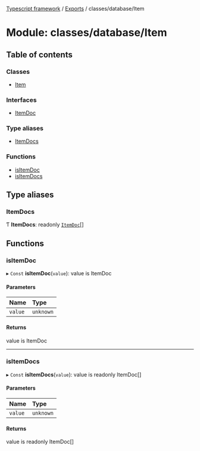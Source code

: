 [Typescript framework](../index.md) / [Exports](../modules.md) / classes/database/Item

# Module: classes/database/Item

## Table of contents

### Classes

- [Item](../classes/classes_database_Item.Item.md)

### Interfaces

- [ItemDoc](../interfaces/classes_database_Item.ItemDoc.md)

### Type aliases

- [ItemDocs](classes_database_Item.md#itemdocs)

### Functions

- [isItemDoc](classes_database_Item.md#isitemdoc)
- [isItemDocs](classes_database_Item.md#isitemdocs)

## Type aliases

### ItemDocs

Ƭ **ItemDocs**: readonly [`ItemDoc`](../interfaces/classes_database_Item.ItemDoc.md)[]

## Functions

### isItemDoc

▸ `Const` **isItemDoc**(`value`): value is ItemDoc

#### Parameters

| Name | Type |
| :------ | :------ |
| `value` | `unknown` |

#### Returns

value is ItemDoc

___

### isItemDocs

▸ `Const` **isItemDocs**(`value`): value is readonly ItemDoc[]

#### Parameters

| Name | Type |
| :------ | :------ |
| `value` | `unknown` |

#### Returns

value is readonly ItemDoc[]

